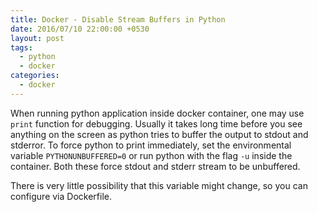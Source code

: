 ```yaml
---
title: Docker - Disable Stream Buffers in Python
date: 2016/07/10 22:00:00 +0530
layout: post
tags:
  - python
  - docker
categories:
  - docker
---
```


When running python application inside docker container, one may use `print` function for debugging. Usually it takes long time before you see anything on the screen as python tries to buffer the output to stdout and stderror. To force python to print immediately, set the environmental variable `PYTHONUNBUFFERED=0` or run python with the flag `-u` inside the container. Both these force stdout and stderr stream to be unbuffered.

There is very little possibility that this variable might change, so you can configure via Dockerfile.
